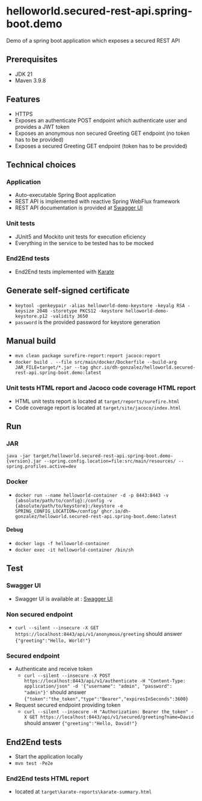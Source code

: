 # helloworld.secured-rest-api.spring-boot.demo
Demo of a spring boot application which exposes a secured REST API

## Prerequisites
* JDK 21
* Maven 3.9.8

## Features
* HTTPS
* Exposes an authenticate POST endpoint which authenticate user and provides a JWT token
* Exposes an anonymous non secured Greeting GET endpoint (no token has to be provided)
* Exposes a secured Greeting GET endpoint (token has to be provided)

## Technical choices

### Application
* Auto-executable Spring Boot application
* REST API is implemented with reactive Spring WebFlux framework
* REST API documentation is provided at [Swagger UI]

### Unit tests
* JUnit5 and Mockito unit tests for execution eficiency
* Everything in the service to be tested has to be mocked

### End2End tests
* End2End tests implemented with [Karate]

## Generate self-signed certificate
* `keytool -genkeypair -alias helloworld-demo-keystore -keyalg RSA -keysize 2048 -storetype PKCS12 -keystore helloworld-demo-keystore.p12 -validity 3650`
* `password` is the provided password for keystore generation

## Manual build
* `mvn clean package surefire-report:report jacoco:report`
* `docker build . --file src/main/docker/Dockerfile --build-arg JAR_FILE=target/*.jar --tag ghcr.io/dh-gonzalez/helloworld.secured-rest-api.spring-boot.demo:latest`

### Unit tests HTML report and Jacoco code coverage HTML report
* HTML unit tests report is located at `target/reports/surefire.html`
* Code coverage report is located at `target/site/jacoco/index.html`

## Run

### JAR
`java -jar target/helloworld.secured-rest-api.spring-boot.demo-{version}.jar --spring.config.location=file:src/main/resources/ --spring.profiles.active=dev`

### Docker
* `docker run --name helloworld-container -d -p 8443:8443 -v {absolute/path/to/config}:/config -v {absolute/path/to/keystore}:/keystore -e SPRING_CONFIG_LOCATION=/config/ ghcr.io/dh-gonzalez/helloworld.secured-rest-api.spring-boot.demo:latest`

#### Debug
* `docker logs -f helloworld-container`
* `docker exec -it helloworld-container /bin/sh`

## Test

### Swagger UI
* Swagger UI is available at : [Swagger UI]

### Non secured endpoint
* `curl --silent --insecure -X GET https://localhost:8443/api/v1/anonymous/greeting` should answer `{"greeting":"Hello, World!"}`

### Secured endpoint
* Authenticate and receive token
    * `curl --silent --insecure -X POST https://localhost:8443/api/v1/authenticate -H "Content-Type: application/json" -d '{"username": "admin", "password": "admin"}'` should answer `{"token":"the_token","type":"Bearer","expiresInSeconds":3600}`
* Request secured endpoint providing token
    * `curl --silent --insecure -H "Authorization: Bearer the_token" -X GET https://localhost:8443/api/v1/secured/greeting?name=David` should answer `{"greeting":"Hello, David!"}`

## End2End tests
* Start the application locally
* `mvn test -Pe2e`

### End2End tests HTML report
* located at `target\karate-reports\karate-summary.html`

[Swagger UI]: https://localhost:8443/swagger-ui/index.html
[Swagger api-docs]: https://localhost:8443/v3/api-docs
[Spring Actuator]: https://localhost:8443/actuator
[Karate]: https://github.com/karatelabs/karate

